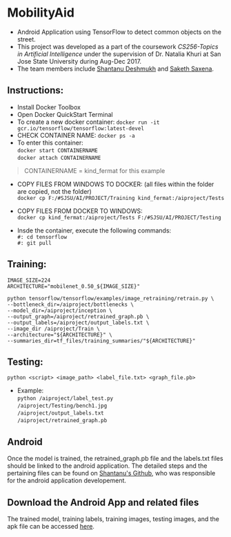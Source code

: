 # MobilityAid
- Android Application using TensorFlow to detect common objects on the street.  
- This project was developed as a part of the coursework _CS256-Topics in Artificial Intelligence_ under the supervision of Dr. Natalia Khuri at San Jose State University during Aug-Dec 2017.  
- The team members include [Shantanu Deshmukh](https://github.com/shantanuspark) and [Saketh Saxena](https://github.com/sakethsaxena).  

## Instructions:  
- Install Docker Toolbox  
- Open Docker QuickStart Terminal  
- To create a new docker container: `docker run -it gcr.io/tensorflow/tensorflow:latest-devel`  
- CHECK CONTAINER NAME: `docker ps -a`  
- To enter this container:   
`docker start CONTAINERNAME`  
`docker attach CONTAINERNAME`  

> CONTAINERNAME = kind_fermat for this example

- COPY FILES FROM WINDOWS TO DOCKER: (all files within the folder are copied, not the folder)  
`docker cp F:/#SJSU/AI/PROJECT/Training kind_fermat:/aiproject/Tests`  

- COPY FILES FROM DOCKER TO WINDOWS:  
`docker cp kind_fermat:/aiproject/Tests F:/#SJSU/AI/PROJECT/Testing`  

- Insde the container, execute the following commands:  
`#: cd tensorflow`  
`#: git pull`  

## Training:   
`IMAGE_SIZE=224`  
`ARCHITECTURE="mobilenet_0.50_${IMAGE_SIZE}"`  

`python tensorflow/tensorflow/examples/image_retraining/retrain.py \`  
`--bottleneck_dir=/aiproject/bottlenecks \`  
`--model_dir=/aiproject/inception \`  
`--output_graph=/aiproject/retrained_graph.pb \`  
`--output_labels=/aiproject/output_labels.txt \`  
`--image_dir /aiproject/Train \`  
`--architecture="${ARCHITECTURE}" \`  
`--summaries_dir=tf_files/training_summaries/"${ARCHITECTURE}"`  

## Testing:  
`python <script> <image_path> <label_file.txt> <graph_file.pb>`  
- Example:   
`python /aiproject/label_test.py`   
`/aiproject/Testing/bench1.jpg`   
`/aiproject/output_labels.txt`   
`/aiproject/retrained_graph.pb`  

## Android  
Once the model is trained, the retrained_graph.pb file and the labels.txt files should be linked to the android application. The detailed steps and the pertaining files can be found on [Shantanu's Github](https://github.com/shantanuspark/tensorflowMobilityAid), who was responsible for the android application developement.  

## Download the Android App and related files   
The trained model, training labels, training images, testing images, and the apk file can be accessed [here](https://drive.google.com/drive/folders/0B-rL_pZzer0zUUNyaVlfOUI4TlE?usp=sharing). 
